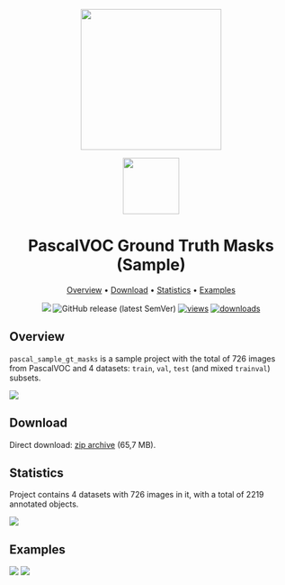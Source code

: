 <div align="center" markdown> 

<img src="https://i.imgur.com/UdBujFN.png" width="250"/> <br>

<img src="https://i.imgur.com/NJLmeWi.png" width="100"/> 

# PascalVOC Ground Truth Masks (Sample)

<p align="center">

  <a href="#overview">Overview</a> •
  <a href="#download">Download</a> •
  <a href="#statistics">Statistics</a> •
  <a href="#examples">Examples</a>
</p>

[![](https://img.shields.io/badge/slack-chat-green.svg?logo=slack)](https://supervise.ly/slack) 
![GitHub release (latest SemVer)](https://img.shields.io/github/v/release/supervisely-ecosystem/pascal-sample-gt-masks)
[![views](https://app.supervise.ly/public/api/v3/ecosystem.counters?repo=supervisely-ecosystem/pascal-sample-gt-masks&counter=views&label=views)](https://supervise.ly)
[![downloads](https://app.supervise.ly/public/api/v3/ecosystem.counters?repo=supervisely-ecosystem/pascal-sample-gt-masks&counter=downloads&label=downloads)](https://supervise.ly)
</div>



## Overview 

`pascal_sample_gt_masks` is a sample project with the total of 726 images from PascalVOC and 4 datasets: `train`, `val`, `test` (and mixed `trainval`) subsets.

![](https://i.imgur.com/xFO81I1.png)


## Download

Direct download: [zip archive](https://cloud.enterprise.supervise.ly/f/906665) (65,7 MB).

## Statistics

Project contains 4 datasets with 726 images in it, with a total of 2219 annotated objects. 

![](https://i.imgur.com/GxOSh1z.png)

## Examples

![](https://i.imgur.com/jlMBmX5.png) ![](https://i.imgur.com/S7HI22S.png) 
